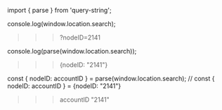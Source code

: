import { parse } from 'query-string';

console.log(window.location.search);
>>> ?nodeID=2141

console.log(parse(window.location.search));
>>> {nodeID: "2141"}

const { nodeID: accountID } = parse(window.location.search);
// const { nodeID: accountID } = {nodeID: "2141"}

>>> accountID
>>> "2141"